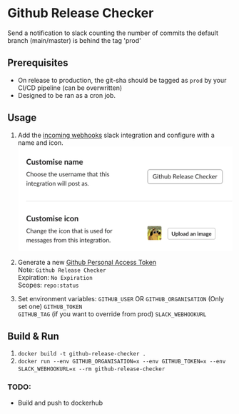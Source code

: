 # Github Release Checker
Send a notification to slack counting the number of commits the default branch (main/master) is behind the tag 'prod'

## Prerequisites
- On release to production, the git-sha should be tagged as `prod` by your CI/CD pipeline (can be overwritten)
- Designed to be ran as a cron job.

## Usage
1. Add the [incoming webhooks](https://slack.com/apps/A0F7XDUAZ) slack integration and configure with a name and icon.
![Incoming Webhook](IncomingWebhook.png)


2. Generate a new [Github Personal Access Token](https://github.com/settings/tokens)  
Note: `Github Release Checker`  
Expiration: `No Expiration`  
Scopes: `repo:status`


3. Set environment variables:
`GITHUB_USER` OR `GITHUB_ORGANISATION` (Only set one)
`GITHUB_TOKEN`  
`GITHUB_TAG` (if you want to override from prod)
`SLACK_WEBHOOKURL`

## Build & Run 
1. `docker build -t github-release-checker .`
2. `docker run --env GITHUB_ORGANISATION=x --env GITHUB_TOKEN=x --env SLACK_WEBHOOKURL=x --rm github-release-checker`


### TODO:
- Build and push to dockerhub